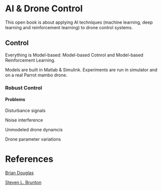 # AI & Drone Control 
This open book is about applying AI techniques (machine learning, deep learning and reinforcement learning) to drone control systems. 

## Control
Everything is Model-based: Model-based Cotnrol and Model-based Reinforcement Learning. 

Models are built in Matlab & Simulink. Experiments are run in simulator and on a real Parrot mambo drone. 

### Robust Control

#### Problems
Disturbance signals

Noise interference

Unmodeled drone dynamcis

Drone parameter variations

# References

[Brian Douglas](https://engineeringmedia.com/videos)

[Steven L. Brunton](https://www.youtube.com/watch?v=oulLR06lj_E&list=PLMrJAkhIeNNQkv98vuPjO2X2qJO_UPeWR)
